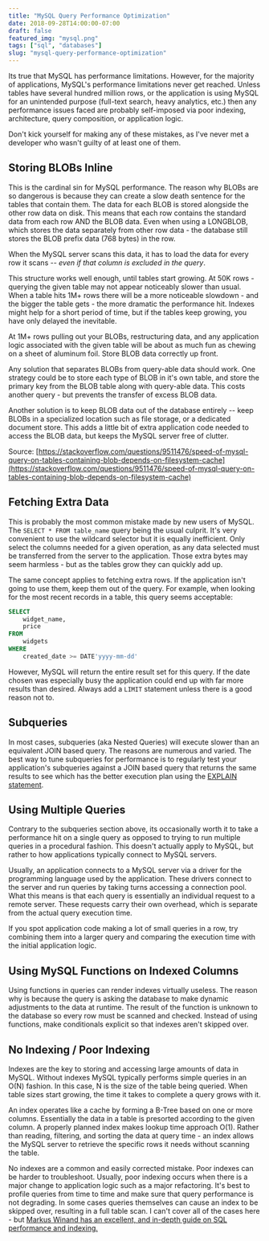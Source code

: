 ```yaml
---
title: "MySQL Query Performance Optimization"
date: 2018-09-28T14:00:00-07:00
draft: false
featured_img: "mysql.png"
tags: ["sql", "databases"]
slug: "mysql-query-performance-optimization"
---
```


Its true that MySQL has performance limitations. However, for the majority of applications, MySQL's performance limitations never get reached. Unless tables have several hundred million rows, or the application is using MySQL for an unintended purpose (full-text search, heavy analytics, etc.) then any performance issues faced are probably self-imposed via poor indexing, architecture, query composition, or application logic.

Don't kick yourself for making any of these mistakes, as I've never met a developer who wasn't guilty of at least one of them.

## Storing BLOBs Inline
This is the cardinal sin for MySQL performance. The reason why BLOBs are so dangerous is because they can create a slow death sentence for the tables that contain them. The data for each BLOB is stored alongside the other row data on disk. This means that each row contains the standard data from each row AND the BLOB data. Even when using a LONGBLOB, which stores the data separately from other row data - the database still stores the BLOB prefix data (768 bytes) in the row. 

When the MySQL server scans this data, it has to load the data for every row it scans -- *even if that column is excluded in the query*. 

This structure works well enough, until tables start growing. At 50K rows -  querying the given table may not appear noticeably slower than usual. When a table hits 1M+ rows there will be a more noticeable slowdown - and the bigger the table gets - the more dramatic the performance hit. Indexes might help for a short period of time, but if the tables keep growing, you have only delayed the inevitable. 

At 1M+ rows pulling out your BLOBs, restructuring data, and any application logic associated with the given table will be about as much fun as chewing on a sheet of aluminum foil. Store BLOB data correctly up front.

Any solution that separates BLOBs from query-able data should work. One strategy could be to store each type of BLOB in it's own table, and store the primary key from the BLOB table along with query-able data. This costs another query - but prevents the transfer of excess BLOB data.

Another solution is to keep BLOB data out of the database entirely -- keep BLOBs in a specialized location such as file storage, or a dedicated document store. This adds a little bit of extra application code needed to access the BLOB data, but keeps the MySQL server free of clutter. 

Source: [https://stackoverflow.com/questions/9511476/speed-of-mysql-query-on-tables-containing-blob-depends-on-filesystem-cache](https://stackoverflow.com/questions/9511476/speed-of-mysql-query-on-tables-containing-blob-depends-on-filesystem-cache)

## Fetching Extra Data
This is probably the most common mistake made by new users of MySQL. The `SELECT * FROM table_name` query being the usual culprit. It's very convenient to use the wildcard selector but it is equally inefficient. Only select the columns needed for a given operation, as any data selected must be transferred from the server to the application. Those extra bytes may seem harmless - but as the tables grow they can quickly add up.

The same concept applies to fetching extra rows. If the application isn't going to use them, keep them out of the query. For example, when looking for the most recent records in a table, this query seems acceptable:

```sql
SELECT 
	widget_name, 
	price 
FROM 
	widgets 
WHERE 
	created_date >= DATE'yyyy-mm-dd'
```
However, MySQL will return the entire result set for this query. If the date chosen was especially busy the application could end up with far more results than desired. Always add a `LIMIT`
statement unless there is a good reason not to.

## Subqueries 
In most cases, subqueries (aka Nested Queries) will execute slower than an equivalent JOIN based query. The reasons are numerous and varied. The best way to tune subqueries for performance is to regularly test your application's subqueries against a JOIN based query that returns the same results to see which has the better execution plan using the [EXPLAIN statement](https://dev.mysql.com/doc/refman/8.0/en/using-explain.html).


## Using Multiple Queries
Contrary to the subqueries section above, its occasionally worth it to take a performance hit on a single query as opposed to trying to run multiple queries in a procedural fashion. This doesn't actually apply to MySQL, but rather to how applications typically connect to MySQL servers. 

Usually, an application connects to a MySQL server via a driver for the programming language used by the application. These drivers connect to the server and run queries by taking turns accessing a connection pool. What this means is that each query is essentially an individual request to a remote server. These requests carry their own overhead, which is separate from the actual query execution time. 

If you spot application code making a lot of small queries in a row, try combining them into a larger query and comparing the execution time with the initial application logic.


## Using MySQL Functions on Indexed Columns

Using functions in queries can render indexes virtually useless. The reason why is because the query is asking the database to make dynamic adjustments to the data at runtime. The result of the function is unknown to the database so every row must be scanned and checked. Instead of using functions, make conditionals explicit so that indexes aren't skipped over.

## No Indexing / Poor Indexing
Indexes are the key to storing and accessing large amounts of data in MySQL. Without indexes MySQL typically performs simple queries in an O(N) fashion. In this case, N is the size of the table being queried. When table sizes start growing, the time it takes to complete a query grows with it. 

An index operates like a cache by forming a B-Tree based on one or more columns. Essentially the data in a table is presorted according to the given column.  A properly planned index makes lookup time approach O(1). Rather  than reading, filtering, and sorting the data at query time - an index allows the MySQL server to retrieve the specific rows it needs without scanning the table.

No indexes are a common and easily corrected mistake. Poor indexes can be harder to troubleshoot. Usually, poor indexing occurs when there is a major change to application logic such as a major refactoring. It's best to profile queries from time to time and make sure that query performance is not degrading. In some cases queries themselves can cause an index to be skipped over, resulting in a full table scan. I can't cover all of the cases here - but [Markus Winand has an excellent, and in-depth guide on SQL performance and indexing.](https://use-the-index-luke.com/sql/table-of-contents)